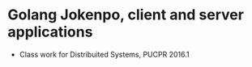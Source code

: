 # Golang Jokenpo, client and server applications

* Class work for Distribuited Systems, PUCPR 2016.1
